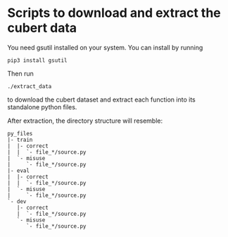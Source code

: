# Scripts to download and extract the cubert data

You need gsutil installed on your system. You can install by running
```
pip3 install gsutil
```

Then run
```
./extract_data
```
to download the cubert dataset and extract each function into its standalone python files.

After extraction, the directory structure will resemble:
```
py_files
|- train
|  |- correct
|  |  `- file_*/source.py
|  `- misuse
|     `- file_*/source.py
|- eval
|  |- correct
|  |  `- file_*/source.py
|  `- misuse
|     `- file_*/source.py
`- dev
   |- correct
   |  `- file_*/source.py
   `- misuse
      `- file_*/source.py
```
